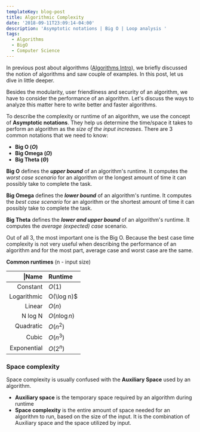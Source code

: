 ```yaml
---
templateKey: blog-post
title: Algorithmic Complexity
date: '2018-09-11T23:09:14-04:00'
description: 'Asymptotic notations | Big O | Loop analysis '
tags:
  - Algorithms
  - BigO
  - Computer Science
---
```

In previous post about algorithms ([Algorithms Intro](https://blog.sardor.io/blog/2018-08-24-algorithms/)), we briefly discussed the notion of algorithms and saw couple of examples. In this post, let us dive in little deeper. 

Besides the modularity, user friendliness and security of an algorithm, we have to consider the performance of an algorithm. Let's discuss the ways to analyze this matter here to write better and faster algorithms.

To describe the complexity or runtime of an algorithm, we use the concept of **Asymptotic notations**. They help us determine the time/space it takes  to perform an algorithm as the _size of the input increases_. There are 3 common notations that we need to know:

* **Big O ($O$)**
* **Big Omega ($\Omega$)** 
* **Big Theta ($\Theta$)**

**Big O** defines the _**upper bound**_  of an algorithm's runtime. It computes the _worst case scenario_ for an algorithm or the longest amount of time it can possibly take to complete the task. 

**Big Omega** defines the _**lower bound**_  of an algorithm's runtime. It computes the _best case scenario_ for an algorithm or the shortest amount of time it can possibly take to complete the task. 

**Big Theta** defines the _**lower and upper bound**_ of an algorithm's runtime. It computes the _average (expected) case_ scenario.

Out of all 3, the most important one is the Big O. Because the best case time complexity is not very useful when describing the performance of an algorithm and for the most part, average case and worst case are the same.

**Common runtimes** (n - input size)

\|Name|Runtime|
|--:|:--|
|Constant|$O(1)$|
|Logarithmic|O(\log n)$|
|Linear|$O(n)$|
|N log N|$O(n\log n)$|
|Quadratic|$O(n^2)$|
|Cubic|$O(n^3)$|
|Exponential|$O(2^n)$|

### Space complexity

Space complexity is usually confused with the **Auxiliary Space** used by an algorithm.

* **Auxiliary space** is the temporary space required by an algorithm during runtime
* **Space complexity** is the entire amount of space needed for an algorithm to run, based on the size of the input. It is the combination of Auxiliary space and the space utilized by input.
